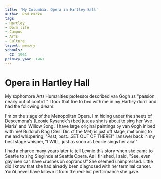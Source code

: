 ```yaml
---
title: 'My Columbia: Opera in Hartley Hall'
author: Rod Parke
tags:
- Hartley
- Dorm life
- Campus
- Arts
- Culture
layout: memory
schools:
  CC: 1961
primary_year: 1961
---
```

# Opera in Hartley Hall

My sophomore Arts Humanities professor described van Gogh as "passion nearly out of control."  I took that line to bed with me in my Hartley dorm and had the following dream:

I'm on the stage of the Metropolitan Opera.  I'm hiding under the sheets of Desdemona's (Leonie Rysanek's) bed just as she is about to sing her 'Ave Maria' and 'Willow Song.'  I have large original paintings by van Gogh in bed with me!  Rudolph Bing (Gen. Dir. of the Met) is just off stage, motioning to me and whispering, "Psst, psst...GET OUT OF THERE!"  I answer back in my best stage whisper, "I WILL, just as soon as Leonie sings her aria!"

I had a chance many years later to tell Leonie this story when she came to Seattle to sing Sieglinde at Seattle Opera.  As I finished, I said, "See, even gay men can have crushes on sopranos!"  She seemed unimpressed.  Little did I know that she had already been diagnosed with her terminal cancer.  You'd never have known it from the red-hot performance she gave.
